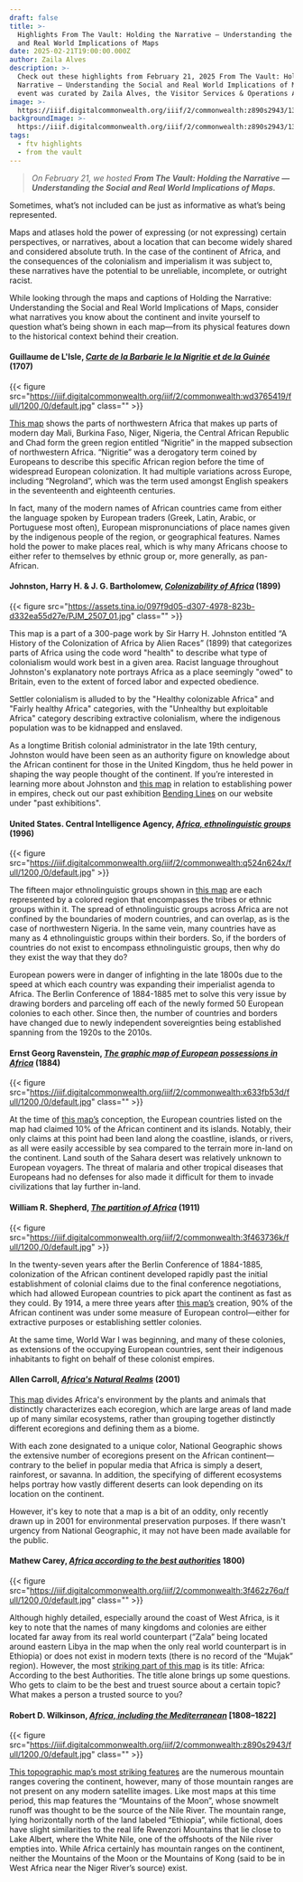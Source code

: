 ```yaml
---
draft: false
title: >-
  Highlights From The Vault: Holding the Narrative — Understanding the Social
  and Real World Implications of Maps
date: 2025-02-21T19:00:00.000Z
author: Zaila Alves
description: >-
  Check out these highlights from February 21, 2025 From The Vault: Holding the
  Narrative — Understanding the Social and Real World Implications of Maps. This
  event was curated by Zaila Alves, the Visitor Services & Operations Assistant.
image: >-
  https://iiif.digitalcommonwealth.org/iiif/2/commonwealth:z890s2943/131,4539,6351,2571/1200,/0/default.jpg
backgroundImage: >-
  https://iiif.digitalcommonwealth.org/iiif/2/commonwealth:z890s2943/131,4539,6351,2571/1200,/0/default.jpg
tags:
  - ftv highlights
  - from the vault
---
```


> *On February 21, we hosted **From The Vault: Holding the Narrative — Understanding the Social and Real World Implications of Maps.***

Sometimes, what’s not included can be just as informative as what’s being represented.

Maps and atlases hold the power of expressing (or not expressing) certain perspectives, or narratives, about a location that can become widely shared and considered absolute truth. In the case of the continent of Africa, and the consequences of the colonialism and imperialism it was subject to, these narratives have the potential to be unreliable, incomplete, or outright racist.

While looking through the maps and captions of Holding the Narrative: Understanding the Social and Real World Implications of Maps, consider what narratives you know about the continent and invite yourself to question what’s being shown in each map—from its physical features down to the historical context behind their creation.

#### Guillaume de L'Isle, ***[Carte de la Barbarie le la Nigritie et de la Guinée](https://collections.leventhalmap.org/search/commonwealth:wd3765401)*** (1707)

{{< figure src="https://iiif.digitalcommonwealth.org/iiif/2/commonwealth:wd3765419/full/1200,/0/default.jpg" class="" >}}

[This map](https://collections.leventhalmap.org/search/commonwealth:wd3765401) shows the parts of northwestern Africa that makes up parts of modern day Mali, Burkina Faso, Niger, Nigeria, the Central African Republic and Chad form the green region entitled “Nigritie” in the mapped subsection of northwestern Africa. “Nigritie” was a derogatory term coined by Europeans to describe this specific African region before the time of widespread European colonization. It had multiple variations across Europe, including “Negroland”, which was the term used amongst English speakers in the seventeenth and eighteenth centuries.

In fact, many of the modern names of African countries came from either the language spoken by European traders (Greek, Latin, Arabic, or Portuguese most often), European mispronunciations of place names given by the indigenous people of the region, or geographical features. Names hold the power to make places real, which is why many Africans choose to either refer to themselves by ethnic group or, more generally, as pan-African.

#### Johnston, Harry H. & J. G. Bartholomew, ***[Colonizability of Africa](https://digital.library.cornell.edu/catalog/ss:31923299)*** (1899)

{{< figure src="https://assets.tina.io/097f9d05-d307-4978-823b-d332ea55d27e/PJM_2507_01.jpg" class="" >}}

This map is a part of a 300-page work by Sir Harry H. Johnston entitled “A History of the Colonization of Africa by Alien Races” (1899) that categorizes parts of Africa using the code word "health" to describe what type of colonialism would work best in a given area. Racist language throughout Johnston's explanatory note portrays Africa as a place seemingly "owed" to Britain, even to the extent of forced labor and expected obedience. 

Settler colonialism is alluded to by the "Healthy colonizable Africa" and "Fairly healthy Africa" categories, with the "Unhealthy but exploitable Africa" category describing extractive colonialism, where the indigenous population was to be kidnapped and enslaved.

As a longtime British colonial administrator in the late 19th century, Johnston would have been seen as an authority figure on knowledge about the African continent for those in the United Kingdom, thus he held power in shaping the way people thought of the continent. If you’re interested in learning more about Johnston and [this map](https://digital.library.cornell.edu/catalog/ss:31923299) in relation to establishing power in empires, check out our past exhibition [Bending Lines](https://www.leventhalmap.org/digital-exhibitions/bending-lines/) on our website under "past exhibitions". 

#### United States. Central Intelligence Agency, ***[Africa, ethnolinguistic groups](https://collections.leventhalmap.org/search/commonwealth:q524n623n)*** (1996)

{{< figure src="https://iiif.digitalcommonwealth.org/iiif/2/commonwealth:q524n624x/full/1200,/0/default.jpg" >}}

The fifteen major ethnolinguistic groups shown in [this map](https://collections.leventhalmap.org/search/commonwealth:q524n623n) are each represented by a colored region that encompasses the tribes or ethnic groups within it. The spread of ethnolinguistic groups across Africa are not confined by the boundaries of modern countries, and can overlap, as is the case of northwestern Nigeria. In the same vein, many countries have as many as 4 ethnolinguistic groups within their borders. So, if the borders of countries do not exist to encompass ethnolinguistic groups, then why do they exist the way that they do?

European powers were in danger of infighting in the late 1800s due to the speed at which each country was expanding their imperialist agenda to Africa. The Berlin Conference of 1884-1885 met to solve this very issue by drawing borders and parceling off each of the newly formed 50 European colonies to each other. Since then, the number of countries and borders have changed due to newly independent sovereignties being established spanning from the 1920s to the 2010s.

#### Ernst Georg Ravenstein, ***[The graphic map of European possessions in Africa](https://collections.leventhalmap.org/search/commonwealth:x633fb524)*** (1884)

{{< figure src="https://iiif.digitalcommonwealth.org/iiif/2/commonwealth:x633fb53d/full/1200,/0/default.jpg" class="" >}}

At the time of [this map’s](https://collections.leventhalmap.org/search/commonwealth:x633fb524) conception, the European countries listed on the map had claimed 10% of the African continent and its islands. Notably, their only claims at this point had been land along the coastline, islands, or rivers, as all were easily accessible by sea compared to the terrain more in-land on the continent. Land south of the Sahara desert was relatively unknown to European voyagers. The threat of malaria and other tropical diseases that Europeans had no defenses for also made it difficult for them to invade civilizations that lay further in-land. 

#### William R. Shepherd, ***[The partition of Africa](https://collections.leventhalmap.org/search/commonwealth:3f4637359#image)*** (1911)

{{< figure src="https://iiif.digitalcommonwealth.org/iiif/2/commonwealth:3f463736k/full/1200,/0/default.jpg" >}}

In the twenty-seven years after the Berlin Conference of 1884-1885, colonization of the African continent developed rapidly past the initial establishment of colonial claims due to the final conference negotiations, which had allowed European countries to pick apart the continent as fast as they could. By 1914, a mere three years after [this map’s](https://collections.leventhalmap.org/search/commonwealth:3f4637359#image) creation, 90% of the African continent was under some measure of European control—either for extractive purposes or establishing settler colonies.

At the same time, World War I was beginning, and many of these colonies, as extensions of the occupying European countries, sent their indigenous inhabitants to fight on behalf of these colonist empires.

#### Allen Carroll, ***[Africa's Natural Realms](https://bpl.bibliocommons.com/v2/record/S75C5120298)*** (2001)

[This map](https://bpl.bibliocommons.com/v2/record/S75C5120298) divides Africa's environment by the plants and animals that distinctly characterizes each ecoregion, which are large areas of land made up of many similar ecosystems, rather than grouping together distinctly different ecoregions and defining them as a biome. 

With each zone designated to a unique color, National Geographic shows the extensive number of ecoregions present on the African continent—contrary to the belief in popular media that Africa is simply a desert, rainforest, or savanna. In addition, the specifying of different ecosystems helps portray how vastly different deserts can look depending on its location on the continent.

However, it's key to note that a map is a bit of an oddity, only recently drawn up in 2001 for environmental preservation purposes. If there wasn't urgency from National Geographic, it may not have been made available for the public.

#### Mathew Carey, ***[Africa according to the best authorities](https://collections.leventhalmap.org/search/commonwealth:3f462z75f)*** 1800)

{{< figure src="https://iiif.digitalcommonwealth.org/iiif/2/commonwealth:3f462z76q/full/1200,/0/default.jpg" class="" >}}

Although highly detailed, especially around the coast of West Africa, is it key to note that the names of many kingdoms and colonies are either located far away from its real world counterpart (”Zala” being located around eastern Libya in the map when the only real world counterpart is in Ethiopia) or does not exist in modern texts (there is no record of the “Mujak” region). However, the most [striking part of this map](https://collections.leventhalmap.org/search/commonwealth:3f462z75f) is its title: Africa: According to the best Authorities. The title alone brings up some questions. Who gets to claim to be the best and truest source about a certain topic? What makes a person a trusted source to you?

#### Robert D. Wilkinson, ***[Africa, including the Mediterranean](https://collections.leventhalmap.org/search/commonwealth:z890s293t)*** \[1808–1822]

{{< figure src="https://iiif.digitalcommonwealth.org/iiif/2/commonwealth:z890s2943/full/1200,/0/default.jpg" class="" >}}

[This topographic map’s most striking features](https://collections.leventhalmap.org/search/commonwealth:z890s293t) are the numerous mountain ranges covering the continent, however, many of those mountain ranges are not present on any modern satellite images. Like most maps at this time period, this map features the “Mountains of the Moon”, whose snowmelt runoff was thought to be the source of the Nile River. The mountain range, lying horizontally north of the land labeled “Ethiopia”, while fictional, does have slight similarities to the real life Rwenzori Mountains that lie close to Lake Albert, where the White Nile, one of the offshoots of the Nile river empties into. While Africa certainly has mountain ranges on the continent, neither the Mountains of the Moon or the Mountains of Kong (said to be in West Africa near the Niger River’s source) exist.
